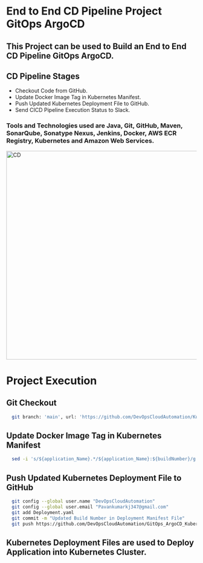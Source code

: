 # End to End CD Pipeline Project GitOps ArgoCD

## This Project can be used to Build an End to End CD Pipeline GitOps ArgoCD.

## CD Pipeline Stages

- Checkout Code from GitHub.
- Update Docker Image Tag in Kubernetes Manifest.
- Push Updated Kubernetes Deployment File to GitHub.
- Send CICD Pipeline Execution Status to Slack.

### Tools and Technologies used are Java, Git, GitHub, Maven, SonarQube, Sonatype Nexus, Jenkins, Docker, AWS ECR Registry, Kubernetes and Amazon Web Services.

<img width="552" alt="CD" src="https://github.com/DevOpsCloudAutomation/GitHub/assets/123757746/763b3e4b-01e0-4212-bbdb-072060453def">

# Project Execution
## Git Checkout
```bash
  git branch: 'main', url: 'https://github.com/DevOpsCloudAutomation/Kubernetes_GitOps_ArgoCD.git'
```

## Update Docker Image Tag in Kubernetes Manifest
```bash
  sed -i 's/${application_Name}.*/${application_Name}:${buildNumber}/g' Deployment.yaml
```

## Push Updated Kubernetes Deployment File to GitHub
```bash
  git config --global user.name "DevOpsCloudAutomation"
  git config --global user.email "Pavankumarkj347@gmail.com"
  git add Deployment.yaml
  git commit -m "Updated Build Number in Deployment Manifest File"
  git push https://github.com/DevOpsCloudAutomation/GitOps_ArgoCD_Kubernetes_CD main
```

## Kubernetes Deployment Files are used to Deploy Application into Kubernetes Cluster.
